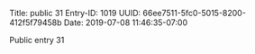 Title: public 31
Entry-ID: 1019
UUID: 66ee7511-5fc0-5015-8200-412f5f79458b
Date: 2019-07-08 11:46:35-07:00

Public entry 31
